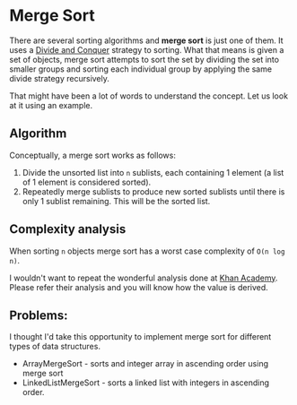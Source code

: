 ﻿# Merge Sort

There are several sorting algorithms and **merge sort** is just one of them. 
It uses a [Divide and Conquer](https://en.wikipedia.org/wiki/Divide_and_conquer_algorithm) strategy to sorting. What that means is given a set of objects, merge sort attempts to sort the set by dividing the set into smaller groups and sorting each individual group by applying the same divide strategy recursively. 

That might have been a lot of words to understand the concept. 
Let us look at it using an example. 

## Algorithm

Conceptually, a merge sort works as follows:

  1. Divide the unsorted list into `n` sublists, each containing 1 element (a list of 1 element is considered sorted).
  1. Repeatedly merge sublists to produce new sorted sublists until there is only 1 sublist remaining. This will be the sorted list.
 
## Complexity analysis

When sorting `n` objects merge sort has a worst case complexity of `O(n log n)`.

I wouldn't want to repeat the wonderful analysis done at [Khan Academy](https://www.khanacademy.org/computing/computer-science/algorithms/merge-sort/a/analysis-of-merge-sort). Please refer their analysis and you will know how the value is derived. 

## Problems:

I thought I'd take this opportunity to implement merge sort for different types of data structures. 

  * ArrayMergeSort - sorts and integer array in ascending order using merge sort
  * LinkedListMergeSort - sorts a linked list with integers in ascending order. 